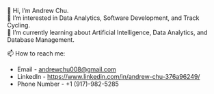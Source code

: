 👋 Hi, I’m Andrew Chu.<br />
👀 I’m interested in Data Analytics, Software Development, and Track Cycling.<br />
🌱 I’m currently learning about Artificial Intelligence, Data Analytics, and Database Management.<br />
<!---💞️ I’m looking to collaborate on ...<br />--->
📫 How to reach me: 
- Email - andrewchu008@gmail.com 
- LinkedIn - https://www.linkedin.com/in/andrew-chu-376a96249/
- Phone Number - +1 (917)-982-5285

<!---
Andrewchu008/Andrewchu008 is a ✨ special ✨ repository because its `README.md` (this file) appears on your GitHub profile.
You can click the Preview link to take a look at your changes.
--->
